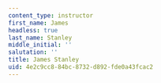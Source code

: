 ```yaml
---
content_type: instructor
first_name: James
headless: true
last_name: Stanley
middle_initial: ''
salutation: ''
title: James Stanley
uid: 4e2c9cc8-84bc-8732-d892-fde0a43fcac2
---
```

